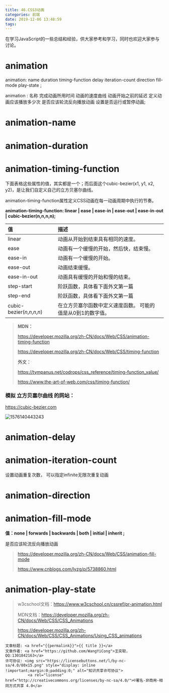 ```yaml
---
title: 46.CSS3动画
categories: 前端
date: 2019-12-06 13:48:59
tags:
---
```

在学习JavaScript的一些总结和经验，供大家参考和学习，同时也欢迎大家参与讨论。

<!--more-->

# animation

animation: name duration timing-function delay iteration-count direction fill-mode play-state ;

animation : 名称 完成动画所用时间 动画的速度曲线 动画开始之前的延迟 定义动画应该播放多少次 是否应该轮流反向播放动画 设置是否运行或暂停动画;

# animation-name

# animation-duration

# animation-timing-function

​	下面表格这些属性的值，其实都是一个<timing-function>；而后面这个cubic-bezier(x1, y1, x2, y2)，是让我们自定义自己的立方贝塞尔曲线。

animation-timing-function属性定义CSS动画在每一动画周期中执行的节奏。


**animation-timing-function:  linear | ease | ease-in | ease-out | ease-in-out | cubic-bezier(n,n,n,n);**

| 值                            | 描述                                                        |      |
| :---------------------------- | :---------------------------------------------------------- | ---- |
| linear                        | 动画从开始到结束具有相同的速度。                            |      |
| ease                          | 动画有一个缓慢的开始，然后快，结束慢。                      |      |
| ease-in                       | 动画有一个缓慢的开始。                                      |      |
| ease-out                      | 动画结束缓慢。                                              |      |
| ease-in-out                   | 动画具有缓慢的开始和慢的结束。                              |      |
| step-start                    | 阶跃函数，具体看下面外文第一篇                              |      |
| step-end                      | 阶跃函数，具体看下面外文第一篇                              |      |
| cubic-bezier(*n*,*n*,*n*,*n*) | 在立方贝塞尔函数中定义速度函数。 可能的值是从0到1的数字值。 |      |


> **MDN：**
>
> <https://developer.mozilla.org/zh-CN/docs/Web/CSS/animation-timing-function>
>
> <https://developer.mozilla.org/zh-CN/docs/Web/CSS/timing-function>
>
> **外文：**
>
> <https://tympanus.net/codrops/css_reference/timing-function_value/>
>
> <https://www.the-art-of-web.com/css/timing-function/>

### 模拟 立方贝塞尔曲线 的网站：

<https://cubic-bezier.com>

![1576140443243](C:\Users\JuctTr\AppData\Roaming\Typora\typora-user-images\1576140443243.png)

# animation-delay

# animation-iteration-count 

设置动画重复次数， 可以指定infinite无限次重复动画

# animation-direction

# animation-fill-mode

**值：none | forwards | backwards | both | initial | inherit ;**

是否应该轮流反向播放动画

> <https://developer.mozilla.org/zh-CN/docs/Web/CSS/animation-fill-mode>
>
> <https://www.cnblogs.com/lyzg/p/5738860.html>

# animation-play-state







> w3cschool文档：<https://www.w3cschool.cn/cssref/pr-animation.html>
>
> MDN文档：<https://developer.mozilla.org/zh-CN/docs/Web/CSS/CSS_Animations>
>
> <https://developer.mozilla.org/zh-CN/docs/Web/CSS/CSS_Animations/Using_CSS_animations>




><span style="font-size:12px">
	文章标题: <a href="{{permalink}}">{{ title }}</a>
	文章作者: <a href="https://github.com/WangYiCong">王奕聪，QQ:1301842163</a>  
	许可协议: <img src="https://licensebuttons.net/l/by-nc-sa/4.0/80x15.png" style="display: inline !important;margin:0;padding:0;" alt="知识共享许可协议">
			  <a rel="license" href="http://creativecommons.org/licenses/by-nc-sa/4.0/">©署名-非商用-相同方式共享 4.0</a>
</span>